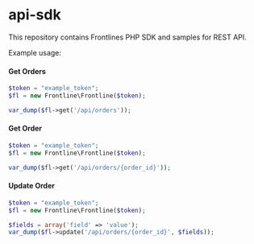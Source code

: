 # api-sdk

This repository contains Frontlines PHP SDK and samples for REST API.

Example usage:

#### Get Orders
```php
$token = "example_token";
$fl = new Frontline\Frontline($token);

var_dump($fl->get('/api/orders'));
```

#### Get Order
```php
$token = "example_token";
$fl = new Frontline\Frontline($token);

var_dump($fl->get('/api/orders/{order_id}'));
```

#### Update Order
```php
$token = "example_token";
$fl = new Frontline\Frontline($token);

$fields = array('field' => 'value');
var_dump($fl->update('/api/orders/{order_id}', $fields));